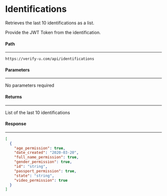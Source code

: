 # Identifications


Retrieves the last 10 identifications as a list.

Provide the JWT Token from the identification.

#### Path
***
`https://verify-u.com/api/identifications`

#### Parameters

***
No parameters required

#### Returns
***
List of the last 10 identifications

#### Response
***
```json
[
  {
    "age_permission": true,
    "date_created": "2020-03-20",
    "full_name_permission": true,
    "gender_permission": true,
    "id": "string",
    "passport_permission": true,
    "state": "string",
    "video_permission": true
  }
]
```
